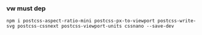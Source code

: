 ### vw must dep
```
npm i postcss-aspect-ratio-mini postcss-px-to-viewport postcss-write-svg postcss-cssnext postcss-viewport-units cssnano --save-dev
```
